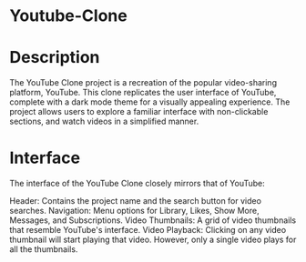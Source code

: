 # Youtube-Clone

# Description
The YouTube Clone project is a recreation of the popular video-sharing platform, YouTube. This clone replicates the user interface of YouTube, complete with a dark mode theme for a visually appealing experience. The project allows users to explore a familiar interface with non-clickable sections, and watch videos in a simplified manner.
# Interface
The interface of the YouTube Clone closely mirrors that of YouTube:

Header: Contains the project name and the search button for video searches.
Navigation: Menu options for Library, Likes, Show More, Messages, and Subscriptions.
Video Thumbnails: A grid of video thumbnails that resemble YouTube's interface.
Video Playback: Clicking on any video thumbnail will start playing that video. However, only a single video plays for all the thumbnails.
